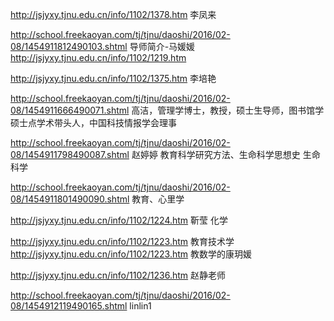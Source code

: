 http://jsjyxy.tjnu.edu.cn/info/1102/1378.htm 李凤来 

http://school.freekaoyan.com/tj/tjnu/daoshi/2016/02-08/1454911812490103.shtml 导师简介-马媛媛
http://jsjyxy.tjnu.edu.cn/info/1102/1219.htm


http://jsjyxy.tjnu.edu.cn/info/1102/1375.htm  李培艳


http://school.freekaoyan.com/tj/tjnu/daoshi/2016/02-08/1454911666490071.shtml 高洁，管理学博士，教授，硕士生导师，图书馆学硕士点学术带头人，中国科技情报学会理事


http://school.freekaoyan.com/tj/tjnu/daoshi/2016/02-08/1454911798490087.shtml 赵婷婷  教育科学研究方法、生命科学思想史 生命科学


http://school.freekaoyan.com/tj/tjnu/daoshi/2016/02-08/1454911801490090.shtml  教育、心里学

http://jsjyxy.tjnu.edu.cn/info/1102/1224.htm 靳莹 化学

http://jsjyxy.tjnu.edu.cn/info/1102/1223.htm  教育技术学
http://jsjyxy.tjnu.edu.cn/info/1102/1223.htm  教数学的康玥媛

http://jsjyxy.tjnu.edu.cn/info/1102/1236.htm 赵静老师

http://school.freekaoyan.com/tj/tjnu/daoshi/2016/02-08/1454912119490165.shtml  linlin1
